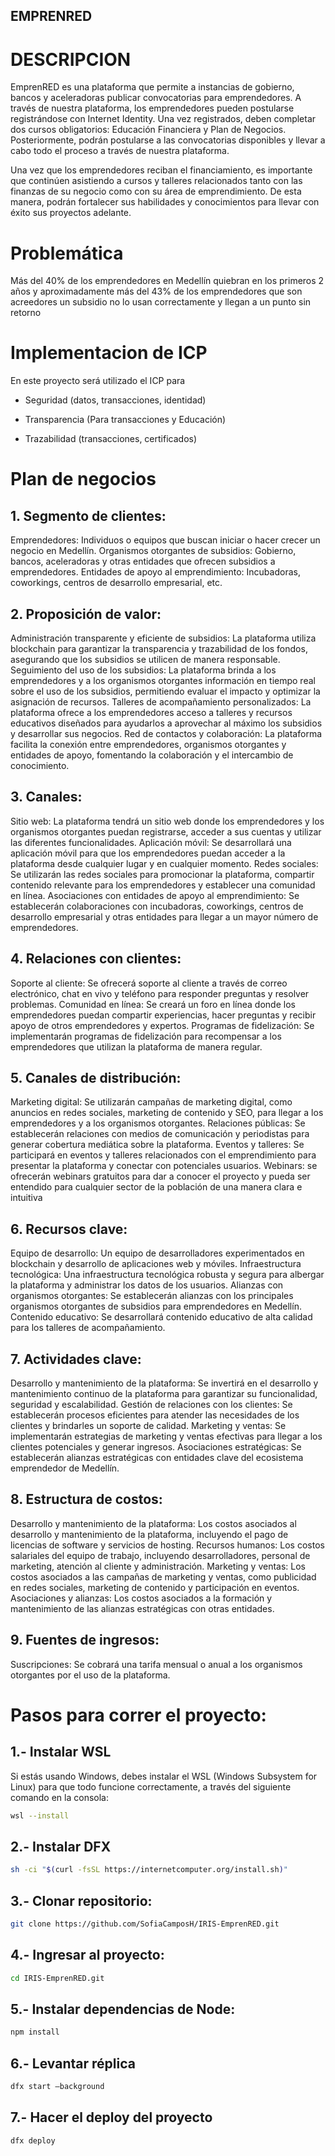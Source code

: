 ## EMPRENRED 

# DESCRIPCION 

EmprenRED es una plataforma que permite a instancias de gobierno, bancos y aceleradoras publicar convocatorias para emprendedores. A través de nuestra plataforma, los emprendedores pueden postularse registrándose con Internet Identity. Una vez registrados, deben completar dos cursos obligatorios: Educación Financiera y Plan de Negocios. Posteriormente, podrán postularse a las convocatorias disponibles y llevar a cabo todo el proceso a través de nuestra plataforma.

Una vez que los emprendedores reciban el financiamiento, es importante que continúen asistiendo a cursos y talleres relacionados tanto con las finanzas de su negocio como con su área de emprendimiento. De esta manera, podrán fortalecer sus habilidades y conocimientos para llevar con éxito sus proyectos adelante.

# Problemática

Más del 40% de los emprendedores en Medellín quiebran en los primeros 2 años y aproximadamente más del 43% de los emprendedores que son acreedores un subsidio no lo usan correctamente y llegan a un punto sin retorno

# Implementacion de ICP 
En este proyecto será utilizado el ICP para

- Seguridad (datos, transacciones, identidad)

- Transparencia (Para transacciones y Educación)

- Trazabilidad (transacciones, certificados)


# Plan de negocios 
## 1. Segmento de clientes:
Emprendedores: Individuos o equipos que buscan iniciar o hacer crecer un negocio en Medellín.
Organismos otorgantes de subsidios: Gobierno, bancos, aceleradoras y otras entidades que ofrecen subsidios a emprendedores.
Entidades de apoyo al emprendimiento: Incubadoras, coworkings, centros de desarrollo empresarial, etc.
## 2. Proposición de valor:
Administración transparente y eficiente de subsidios: La plataforma utiliza blockchain para garantizar la transparencia y trazabilidad de los fondos, asegurando que los subsidios se utilicen de manera responsable.
Seguimiento del uso de los subsidios: La plataforma brinda a los emprendedores y a los organismos otorgantes información en tiempo real sobre el uso de los subsidios, permitiendo evaluar el impacto y optimizar la asignación de recursos.
Talleres de acompañamiento personalizados: La plataforma ofrece a los emprendedores acceso a talleres y recursos educativos diseñados para ayudarlos a aprovechar al máximo los subsidios y desarrollar sus negocios.
Red de contactos y colaboración: La plataforma facilita la conexión entre emprendedores, organismos otorgantes y entidades de apoyo, fomentando la colaboración y el intercambio de conocimiento.
## 3. Canales:

Sitio web: La plataforma tendrá un sitio web donde los emprendedores y los organismos otorgantes puedan registrarse, acceder a sus cuentas y utilizar las diferentes funcionalidades.
Aplicación móvil: Se desarrollará una aplicación móvil para que los emprendedores puedan acceder a la plataforma desde cualquier lugar y en cualquier momento.
Redes sociales: Se utilizarán las redes sociales para promocionar la plataforma, compartir contenido relevante para los emprendedores y establecer una comunidad en línea.
Asociaciones con entidades de apoyo al emprendimiento: Se establecerán colaboraciones con incubadoras, coworkings, centros de desarrollo empresarial y otras entidades para llegar a un mayor número de emprendedores.
## 4. Relaciones con clientes:

Soporte al cliente: Se ofrecerá soporte al cliente a través de correo electrónico, chat en vivo y teléfono para responder preguntas y resolver problemas.
Comunidad en línea: Se creará un foro en línea donde los emprendedores puedan compartir experiencias, hacer preguntas y recibir apoyo de otros emprendedores y expertos.
Programas de fidelización: Se implementarán programas de fidelización para recompensar a los emprendedores que utilizan la plataforma de manera regular.
## 5. Canales de distribución:

Marketing digital: Se utilizarán campañas de marketing digital, como anuncios en redes sociales, marketing de contenido y SEO, para llegar a los emprendedores y a los organismos otorgantes.
Relaciones públicas: Se establecerán relaciones con medios de comunicación y periodistas para generar cobertura mediática sobre la plataforma.
Eventos y talleres: Se participará en eventos y talleres relacionados con el emprendimiento para presentar la plataforma y conectar con potenciales usuarios.
Webinars: se ofrecerán webinars gratuitos para  dar a conocer el proyecto y pueda ser entendido para cualquier sector de la población de una manera clara e intuitiva 
## 6. Recursos clave:

Equipo de desarrollo: Un equipo de desarrolladores experimentados en blockchain y desarrollo de aplicaciones web y móviles.
Infraestructura tecnológica: Una infraestructura tecnológica robusta y segura para albergar la plataforma y administrar los datos de los usuarios.
Alianzas con organismos otorgantes: Se establecerán alianzas con los principales organismos otorgantes de subsidios para emprendedores en Medellín.
Contenido educativo: Se desarrollará contenido educativo de alta calidad para los talleres de acompañamiento.
## 7. Actividades clave:

Desarrollo y mantenimiento de la plataforma: Se invertirá en el desarrollo y mantenimiento continuo de la plataforma para garantizar su funcionalidad, seguridad y escalabilidad.
Gestión de relaciones con los clientes: Se establecerán procesos eficientes para atender las necesidades de los clientes y brindarles un soporte de calidad.
Marketing y ventas: Se implementarán estrategias de marketing y ventas efectivas para llegar a los clientes potenciales y generar ingresos.
Asociaciones estratégicas: Se establecerán alianzas estratégicas con entidades clave del ecosistema emprendedor de Medellín.
## 8. Estructura de costos:

Desarrollo y mantenimiento de la plataforma: Los costos asociados al desarrollo y mantenimiento de la plataforma, incluyendo el pago de licencias de software y servicios de hosting.
Recursos humanos: Los costos salariales del equipo de trabajo, incluyendo desarrolladores, personal de marketing, atención al cliente y administración.
Marketing y ventas: Los costos asociados a las campañas de marketing y ventas, como publicidad en redes sociales, marketing de contenido y participación en eventos.
Asociaciones y alianzas: Los costos asociados a la formación y mantenimiento de las alianzas estratégicas con otras entidades.
## 9. Fuentes de ingresos:

Suscripciones: Se cobrará una tarifa mensual o anual a los organismos otorgantes por el uso de la plataforma.

# Pasos para correr el proyecto:

## 1.- Instalar WSL
Si estás usando Windows, debes instalar el WSL (Windows Subsystem for Linux) para que todo funcione correctamente, a través del siguiente comando en la consola:

```bash
wsl --install
```

## 2.- Instalar DFX

```bash
sh -ci "$(curl -fsSL https://internetcomputer.org/install.sh)"
```

## 3.- Clonar repositorio:

```bash
git clone https://github.com/SofiaCamposH/IRIS-EmprenRED.git
```

## 4.- Ingresar al proyecto:

```bash
cd IRIS-EmprenRED.git
```

## 5.- Instalar dependencias de Node:

```bash
npm install
```

## 6.- Levantar réplica

```bash
dfx start –background
```

## 7.- Hacer el deploy del proyecto

```bash 
dfx deploy
```


